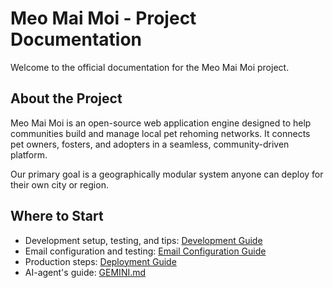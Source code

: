 # Meo Mai Moi - Project Documentation

Welcome to the official documentation for the Meo Mai Moi project.

## About the Project

Meo Mai Moi is an open-source web application engine designed to help communities build and manage local pet rehoming networks. It connects pet owners, fosters, and adopters in a seamless, community-driven platform.

Our primary goal is a geographically modular system anyone can deploy for their own city or region.

## Where to Start

- Development setup, testing, and tips: [Development Guide](./development.md)
- Email configuration and testing: [Email Configuration Guide](./email_configuration.md)
- Production steps: [Deployment Guide](./deploy.md)
- AI-agent's guide: [GEMINI.md](../GEMINI.md)
